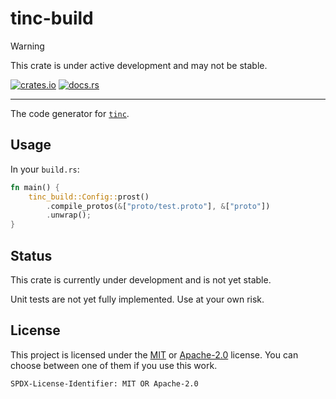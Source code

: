 # tinc-build

> [!WARNING]  
> This crate is under active development and may not be stable.

[![crates.io](https://img.shields.io/crates/v/tinc-build.svg)](https://crates.io/crates/tinc-build) [![docs.rs](https://img.shields.io/docsrs/tinc-build)](https://docs.rs/tinc-build)

---

The code generator for [`tinc`](https://crates.io/crates/tinc). 

## Usage

In your `build.rs`:

```rust
fn main() {
    tinc_build::Config::prost()
        .compile_protos(&["proto/test.proto"], &["proto"])
        .unwrap();
}
```

## Status

This crate is currently under development and is not yet stable.

Unit tests are not yet fully implemented. Use at your own risk.

## License

This project is licensed under the [MIT](./LICENSE.MIT) or [Apache-2.0](./LICENSE.Apache-2.0) license.
You can choose between one of them if you use this work.

`SPDX-License-Identifier: MIT OR Apache-2.0`
